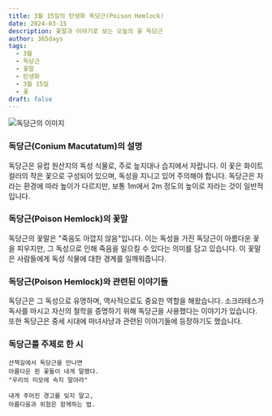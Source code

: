 ```yaml
---
title: 3월 15일의 탄생화 독당근(Poison Hemlock)
date: 2024-03-15
description: 꽃말과 이야기로 보는 오늘의 꽃 독당근
author: 365days
tags:
  - 3월
  - 독당근
  - 꽃말
  - 탄생화
  - 3월 15일
  - 꽃
draft: false
---
```



![독당근의 이미지](https://cdn.pixabay.com/photo/2022/08/21/14/15/hemlock-7401397_1280.jpg#center)


### 독당근(Conium Macutatum)의 설명

독당근은 유럽 원산지의 독성 식물로, 주로 늪지대나 습지에서 자랍니다. 이 꽃은 화이트 컬러의 작은 꽃으로 구성되어 있으며, 독성을 지니고 있어 주의해야 합니다. 독당근은 자라는 환경에 따라 높이가 다르지만, 보통 1m에서 2m 정도의 높이로 자라는 것이 일반적입니다.

### 독당근(Poison Hemlock)의 꽃말

독당근의 꽃말은 "죽음도 아깝지 않음"입니다. 이는 독성을 가진 독당근이 아름다운 꽃을 피우지만, 그 독성으로 인해 죽음을 일으킬 수 있다는 의미를 담고 있습니다. 이 꽃말은 사람들에게 독성 식물에 대한 경계를 일깨워줍니다.

### 독당근(Poison Hemlock)와 관련된 이야기들

독당근은 그 독성으로 유명하며, 역사적으로도 중요한 역할을 해왔습니다. 소크라테스가 독사를 마시고 자신의 철학을 증명하기 위해 독당근을 사용했다는 이야기가 있습니다. 또한 독당근은 중세 시대에 마녀사냥과 관련된 이야기들에 등장하기도 했습니다.

### 독당근를 주제로 한 시

	산책길에서 독당근을 만나면  
	아름다운 흰 꽃들이 내게 말했다.  
	"우리의 미모에 속지 말아라"  
	
	내게 주어진 경고를 잊지 말고,  
	아름다움과 위험은 함께하는 법.  
